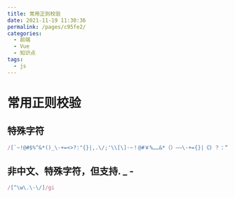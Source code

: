 ```yaml
---
title: 常用正则校验
date: 2021-11-19 11:30:36
permalink: /pages/c95fe2/
categories:
  - 前端
  - Vue
  - 知识点
tags:
  - js
---
```

# 常用正则校验

## 特殊字符

```js
/[`~!@#$%^&*()_\-+=<>?:"{}|,.\/;'\\[\]·~！@#￥%……&*（）——\-+={}|《》？：“”【】、；‘'，。、]/im
```

## 非中文、特殊字符，但支持.  _  -

```js
/[^\w\.\-\/]/gi
```

